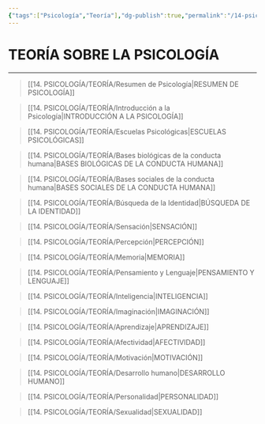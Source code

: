 ```yaml
---
{"tags":["Psicología","Teoría"],"dg-publish":true,"permalink":"/14-psicologia/teoria/temario-sobre-la-psicologia/","dgPassFrontmatter":true}
---
```


# TEORÍA SOBRE LA PSICOLOGÍA
---

>[[14. PSICOLOGÍA/TEORÍA/Resumen de Psicología\|RESUMEN DE PSICOLOGÍA]]

>[[14. PSICOLOGÍA/TEORÍA/Introducción a la Psicología\|INTRODUCCIÓN A LA PSICOLOGÍA]]

 >[[14. PSICOLOGÍA/TEORÍA/Escuelas Psicológicas\|ESCUELAS PSICOLÓGICAS]]

>[[14. PSICOLOGÍA/TEORÍA/Bases biológicas de la conducta humana\|BASES BIOLÓGICAS DE LA CONDUCTA HUMANA]]

 >[[14. PSICOLOGÍA/TEORÍA/Bases sociales de la conducta humana\|BASES SOCIALES DE LA CONDUCTA HUMANA]]

 >[[14. PSICOLOGÍA/TEORÍA/Búsqueda de la Identidad\|BÚSQUEDA DE LA IDENTIDAD]]

>[[14. PSICOLOGÍA/TEORÍA/Sensación\|SENSACIÓN]]

 >[[14. PSICOLOGÍA/TEORÍA/Percepción\|PERCEPCIÓN]]

>[[14. PSICOLOGÍA/TEORÍA/Memoria\|MEMORIA]]

>[[14. PSICOLOGÍA/TEORÍA/Pensamiento y Lenguaje\|PENSAMIENTO Y LENGUAJE]]

 >[[14. PSICOLOGÍA/TEORÍA/Inteligencia\|INTELIGENCIA]]

>[[14. PSICOLOGÍA/TEORÍA/Imaginación\|IMAGINACIÓN]]

 >[[14. PSICOLOGÍA/TEORÍA/Aprendizaje\|APRENDIZAJE]]

 >[[14. PSICOLOGÍA/TEORÍA/Afectividad\|AFECTIVIDAD]]

 >[[14. PSICOLOGÍA/TEORÍA/Motivación\|MOTIVACIÓN]]

 >[[14. PSICOLOGÍA/TEORÍA/Desarrollo humano\|DESARROLLO HUMANO]]

>[[14. PSICOLOGÍA/TEORÍA/Personalidad\|PERSONALIDAD]]

>[[14. PSICOLOGÍA/TEORÍA/Sexualidad\|SEXUALIDAD]]
